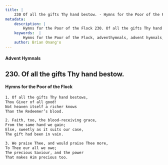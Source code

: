 ```yaml
---
title: |
    230 Of all the gifts Thy hand bestow. - Hymns for the Poor of the Flock
metadata:
    description: |
        Hymns for the Poor of the Flock 230. Of all the gifts Thy hand bestow.. Of all the gifts Thy hand bestows, Thou Giver of all good! Not heaven itself a richer knows  Than the Redeemer’s blood. 
    keywords:  |
        Hymns for the Poor of the Flock, adventhymnals, advent hymnals, Of all the gifts Thy hand bestow., Of all the gifts Thy hand bestows,, 
    author: Brian Onang'o
---
```


#### Advent Hymnals
## 230. Of all the gifts Thy hand bestow.
####  Hymns for the Poor of the Flock

```txt
1. Of all the gifts Thy hand bestows,
Thou Giver of all good!
Not heaven itself a richer knows 
Than the Redeemer’s blood.

2. Faith, too, the blood-receiving grace,
From the same hand we gain;
Else, sweetly as it suits our case,
The gift had been in vain.

3. We praise Thee, and would praise Thee more,
To Thee our all we owe;
The precious Saviour, and the power 
That makes Him precious too.
```
